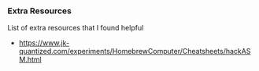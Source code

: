### Extra Resources 
List of extra resources that I found helpful
- https://www.jk-quantized.com/experiments/HomebrewComputer/Cheatsheets/hackASM.html
